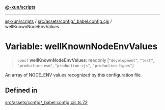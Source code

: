 [**@-xun/scripts**](../../../../../README.md)

***

[@-xun/scripts](../../../../../README.md) / [src/assets/config/\_babel.config.cjs](../README.md) / wellKnownNodeEnvValues

# Variable: wellKnownNodeEnvValues

> `const` **wellKnownNodeEnvValues**: readonly [`"development"`, `"test"`, `"production-esm"`, `"production-cjs"`, `"production-types"`]

An array of NODE_ENV values recognized by this configuration file.

## Defined in

[src/assets/config/\_babel.config.cjs.ts:72](https://github.com/Xunnamius/xscripts/blob/2521de366121a50ffeca631b4ec62db9c60657e5/src/assets/config/_babel.config.cjs.ts#L72)
